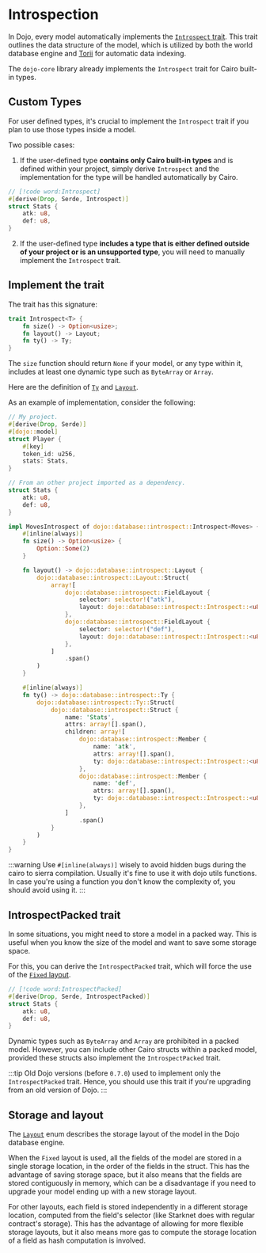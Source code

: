 # Introspection

In Dojo, every model automatically implements the [`Introspect` trait](https://github.com/dojoengine/dojo/blob/78c88e5c4ffaa81134fb95e783c839efddf8e56b/crates/dojo-core/src/database/introspect.cairo#L57). This trait outlines the data structure of the model, which is utilized by both the world database engine and [Torii](/toolchain/torii) for automatic data indexing.

The `dojo-core` library already implements the `Introspect` trait for Cairo built-in types.

## Custom Types

For user defined types, it's crucial to implement the `Introspect` trait if you plan to use those types inside a model.

Two possible cases:

1. If the user-defined type **contains only Cairo built-in types** and is defined within your project, simply derive `Introspect` and the implementation for the type will be handled automatically by Cairo.

```rust
// [!code word:Introspect]
#[derive(Drop, Serde, Introspect)]
struct Stats {
    atk: u8,
    def: u8,
}
```

2. If the user-defined type **includes a type that is either defined outside of your project or is an unsupported type**, you will need to manually implement the `Introspect` trait.

## Implement the trait

The trait has this signature:

```rust
trait Introspect<T> {
    fn size() -> Option<usize>;
    fn layout() -> Layout;
    fn ty() -> Ty;
}
```

The `size` function should return `None` if your model, or any type within it, includes at least one dynamic type such as `ByteArray` or `Array`.

Here are the definition of [`Ty`](https://github.com/dojoengine/dojo/blob/78c88e5c4ffaa81134fb95e783c839efddf8e56b/crates/dojo-core/src/database/introspect.cairo#L24) and [`Layout`](https://github.com/dojoengine/dojo/blob/78c88e5c4ffaa81134fb95e783c839efddf8e56b/crates/dojo-core/src/database/introspect.cairo#L8).

As an example of implementation, consider the following:

```rust
// My project.
#[derive(Drop, Serde)]
#[dojo::model]
struct Player {
    #[key]
    token_id: u256,
    stats: Stats,
}

// From an other project imported as a dependency.
struct Stats {
    atk: u8,
    def: u8,
}
```

```rust
impl MovesIntrospect of dojo::database::introspect::Introspect<Moves> {
    #[inline(always)]
    fn size() -> Option<usize> {
        Option::Some(2)
    }

    fn layout() -> dojo::database::introspect::Layout {
        dojo::database::introspect::Layout::Struct(
            array![
                dojo::database::introspect::FieldLayout {
                    selector: selector!("atk"),
                    layout: dojo::database::introspect::Introspect::<u8>::layout()
                },
                dojo::database::introspect::FieldLayout {
                    selector: selector!("def"),
                    layout: dojo::database::introspect::Introspect::<u8>::layout()
                },
            ]
                .span()
        )
    }

    #[inline(always)]
    fn ty() -> dojo::database::introspect::Ty {
        dojo::database::introspect::Ty::Struct(
            dojo::database::introspect::Struct {
                name: 'Stats',
                attrs: array![].span(),
                children: array![
                    dojo::database::introspect::Member {
                        name: 'atk',
                        attrs: array![].span(),
                        ty: dojo::database::introspect::Introspect::<u8>::ty()
                    },
                    dojo::database::introspect::Member {
                        name: 'def',
                        attrs: array![].span(),
                        ty: dojo::database::introspect::Introspect::<u8>::ty()
                    },
                ]
                    .span()
            }
        )
    }
}
```

:::warning
Use `#[inline(always)]` wisely to avoid hidden bugs during the cairo to sierra compilation. Usually it's fine to use it with dojo utils functions. In case you're using a function you don't know the complexity of, you should avoid using it.
:::

## IntrospectPacked trait

In some situations, you might need to store a model in a packed way. This is useful when you know the size of the model and want to save some storage space.

For this, you can derive the `IntrospectPacked` trait, which will force the use of the [`Fixed` layout](https://github.com/dojoengine/dojo/blob/78c88e5c4ffaa81134fb95e783c839efddf8e56b/crates/dojo-core/src/database/introspect.cairo#L9).

```rust
// [!code word:IntrospectPacked]
#[derive(Drop, Serde, IntrospectPacked)]
struct Stats {
    atk: u8,
    def: u8,
}
```

Dynamic types such as `ByteArray` and `Array` are prohibited in a packed model. However, you can include other Cairo structs within a packed model, provided these structs also implement the `IntrospectPacked` trait.

:::tip
Old Dojo versions (before `0.7.0`) used to implement only the `IntrospectPacked` trait. Hence, you should use this trait if you're upgrading from an old version of Dojo.
:::

## Storage and layout

The [`Layout`](https://github.com/dojoengine/dojo/blob/78c88e5c4ffaa81134fb95e783c839efddf8e56b/crates/dojo-core/src/database/introspect.cairo#L8) enum describes the storage layout of the model in the Dojo database engine.

When the `Fixed` layout is used, all the fields of the model are stored in a single storage location, in the order of the fields in the struct. This has the advantage of saving storage space, but it also means that the fields are stored contiguously in memory, which can be a disadvantage if you need to upgrade your model ending up with a new storage layout.

For other layouts, each field is stored independently in a different storage location, computed from the field's selector (like Starknet does with regular contract's storage). This has the advantage of allowing for more flexible storage layouts, but it also means more gas to compute the storage location of a field as hash computation is involved.

<!-- TODO: add more details on the storage related to introspect. -->
